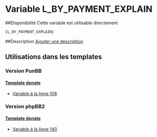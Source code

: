 # Variable L_BY_PAYMENT_EXPLAIN

##Disponibilité
Cette variable est utilisable directement

```html
{L_BY_PAYMENT_EXPLAIN}
```

##Description
[Ajouter une description](https://fa-tvars.appspot.com/var/L_BY_PAYMENT_EXPLAIN)

## Utilisations dans les templates

### Version PunBB

#### [Template donate](punbb/donate.md#readme)
* [Variable &agrave; la ligne 108](../punbb/donate.tpl#L108)

### Version phpBB2

#### [Template donate](subsilver/donate.md#readme)
* [Variable &agrave; la ligne 140](../subsilver/donate.tpl#L140)